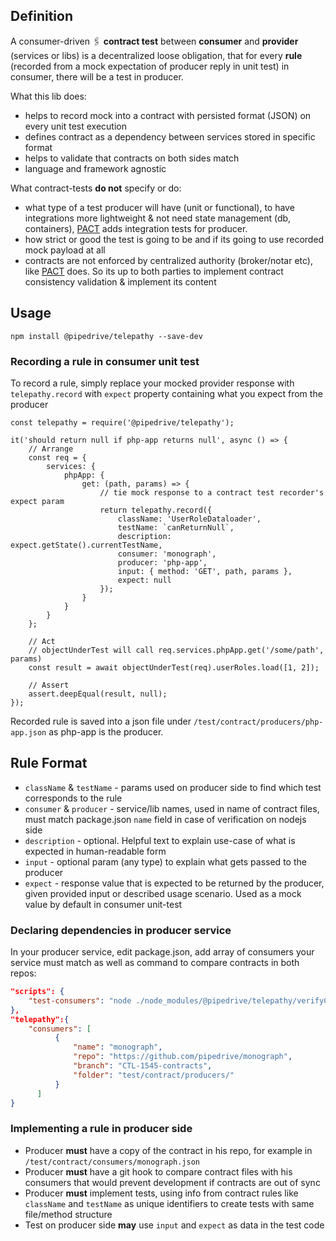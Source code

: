 ## Definition
A consumer-driven 🖇️ **contract test** between **consumer** and **provider** (services or libs) is a decentralized loose obligation,
that for every **rule** (recorded from a mock expectation of producer reply in unit test) in consumer, there will be a test in producer.

What this lib does:
- helps to record mock into a contract with persisted format (JSON) on every unit test execution
- defines contract as a dependency between services stored in specific format
- helps to validate that contracts on both sides match
- language and framework agnostic

What contract-tests **do not** specify or do:
- what type of a test producer will have (unit or functional), to have integrations more lightweight & not need state management (db, containers), [PACT](https://docs.pact.io/) adds integration tests for producer.
- how strict or good the test is going to be and if its going to use recorded mock payload at all
- contracts are not enforced by centralized authority (broker/notar etc), like [PACT](https://docs.pact.io/) does. So its up to both parties to implement contract consistency validation & implement its content

## Usage

```
npm install @pipedrive/telepathy --save-dev
```

### Recording a rule in consumer unit test
To record a rule, simply replace your mocked provider response with `telepathy.record` with `expect` property containing what you expect from the producer
```
const telepathy = require('@pipedrive/telepathy');

it('should return null if php-app returns null', async () => {
	// Arrange
	const req = {
		services: {
			phpApp: {
				get: (path, params) => {
					// tie mock response to a contract test recorder's expect param
					return telepathy.record({
						className: 'UserRoleDataloader',
						testName: `canReturnNull`,
						description: expect.getState().currentTestName,
						consumer: 'monograph',
						producer: 'php-app',
						input: { method: 'GET', path, params },
						expect: null
					});
				}
			}
		}
	};

	// Act
	// objectUnderTest will call req.services.phpApp.get('/some/path', params)
	const result = await objectUnderTest(req).userRoles.load([1, 2]);

	// Assert
	assert.deepEqual(result, null);
});
```

Recorded rule is saved into a json file under `/test/contract/producers/php-app.json` as php-app is the producer.


## Rule Format
- `className` & `testName` - params used on producer side to find which test corresponds to the rule
- `consumer` & `producer` - service/lib names, used in name of contract files, must match package.json `name` field in case of verification on nodejs side
- `description` - optional. Helpful text to explain use-case of what is expected in human-readable form
- `input` - optional param (any type) to explain what gets passed to the producer
- `expect` - response value that is expected to be returned by the producer, given provided input or described usage scenario. Used as a mock value by default in consumer unit-test


### Declaring dependencies in producer service
In your producer service, edit package.json, add array of consumers your service must match as well as
command to compare contracts in both repos:
```json
"scripts": {
	"test-consumers": "node ./node_modules/@pipedrive/telepathy/verifyContracts.js"
},
"telepathy":{
	"consumers": [
		  {
			  "name": "monograph",
			  "repo": "https://github.com/pipedrive/monograph",
			  "branch": "CTL-1545-contracts",
			  "folder": "test/contract/producers/"
		  }
	  ]
}
```


### Implementing a rule in producer side
- Producer **must** have a copy of the contract in his repo, for example in `/test/contract/consumers/monograph.json`
- Producer **must** have a git hook to compare contract files with his consumers that would prevent development if contracts are out of sync
- Producer **must** implement tests, using info from contract rules like `className` and `testName` as unique identifiers to create tests with same file/method structure
- Test on producer side **may** use `input` and `expect` as data in the test code
